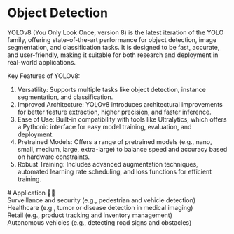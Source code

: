 ﻿# Object Detection 

YOLOv8 (You Only Look Once, version 8) is the latest iteration of the YOLO family, offering state-of-the-art performance for object detection, image segmentation, and classification tasks. It is designed to be fast, accurate, and user-friendly, making it suitable for both research and deployment in real-world applications.

Key Features of YOLOv8: <br> 
1. Versatility: Supports multiple tasks like object detection, instance segmentation, and classification.<br>
2. Improved Architecture: YOLOv8 introduces architectural improvements for better feature extraction, higher precision, and faster inference.<br>
3. Ease of Use: Built-in compatibility with tools like Ultralytics, which offers a Pythonic interface for easy model training, evaluation, and deployment.<br>
4. Pretrained Models: Offers a range of pretrained models (e.g., nano, small, medium, large, extra-large) to balance speed and accuracy based on hardware constraints.<br>
5. Robust Training: Includes advanced augmentation techniques, automated learning rate scheduling, and loss functions for efficient training.<br>

﻿# Application 📲📶 <br>
Surveillance and security (e.g., pedestrian and vehicle detection)<br>
Healthcare (e.g., tumor or disease detection in medical imaging)<br>
Retail (e.g., product tracking and inventory management)<br>
Autonomous vehicles (e.g., detecting road signs and obstacles)<br>
